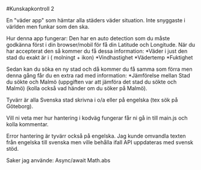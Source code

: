 #Kunskapkontroll 2

En "väder app" som hämtar alla städers väder situation.
Inte snyggaste i världen men funkar som den ska.

Hur denna app fungerar: 
Den har en auto detection som du måste godkänna först i din browser/mobil för få din Latitude och Longitude.
När du har accepterat den så kommer du få dessa information: 
  *Väder i just den stad du exakt är i ( molningt + ikon)
  *Vindhastighet
  *Vädertemp
  *Fuktighet

Sedan kan du söka en ny stad och då kommer du få samma som förra men denna gång får du en extra rad med information:
*Jämförelse mellan Stad du sökte och Malmö (uppgiften var att jämföra det stad du sökte och Malmö) (kolla också vad händer om du söker på Malmö).

Tyvärr är alla Svenska stad skrivna i o/a eller på engelska (tex sök på Göteborg).

Vill ni veta mer hur hantering i kodväg fungerar får ni gå in till main.js och kolla kommentar.

Error hantering är tyvärr också på engelska. Jag kunde omvandla texten från engelska till svenska men ville behålla ifall API uppdateras med svensk stöd.


Saker jag använde:
Async/await
Math.abs

